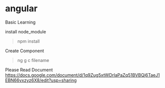 # angular
Basic Learning

install node_module
> npm install

Create Component
> ng g c filename

Please Read Document 
https://docs.google.com/document/d/1q9Zug5xtWDrlaPaZq51BVBQj6TaeJ1EBN66vxzyz6X8/edit?usp=sharing
